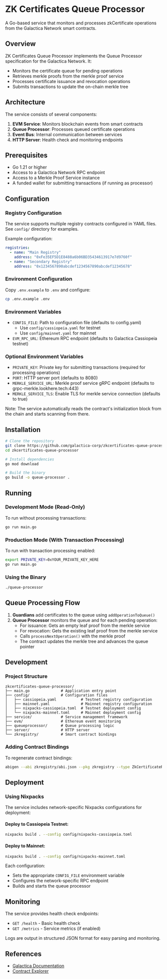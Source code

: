 # ZK Certificates Queue Processor

A Go-based service that monitors and processes zkCertificate operations from the Galactica Network smart contracts.

## Overview

ZK Certificates Queue Processor implements the Queue Processor specification for the Galactica Network. It:

- Monitors the certificate queue for pending operations
- Retrieves merkle proofs from the merkle proof service
- Processes certificate issuance and revocation operations
- Submits transactions to update the on-chain merkle tree

## Architecture

The service consists of several components:

1. **EVM Service**: Monitors blockchain events from smart contracts
2. **Queue Processor**: Processes queued certificate operations
3. **Event Bus**: Internal communication between services
4. **HTTP Server**: Health check and monitoring endpoints

## Prerequisites

- Go 1.21 or higher
- Access to a Galactica Network RPC endpoint
- Access to a Merkle Proof Service instance
- A funded wallet for submitting transactions (if running as processor)

## Configuration

### Registry Configuration

The service supports multiple registry contracts configured in YAML files. See `config/` directory for examples.

Example configuration:

```yaml
registries:
  - name: "Main Registry"
    address: "0xFe35EF5D1E8488a6b06BD35434613917e7d9760f"
  - name: "Secondary Registry" 
    address: "0x1234567890abcdef1234567890abcdef12345678"
```

### Environment Configuration

Copy `.env.example` to `.env` and configure:

```bash
cp .env.example .env
```

### Environment Variables

- `CONFIG_FILE`: Path to configuration file (defaults to config.yaml)
  - Use `config/cassiopeia.yaml` for testnet
  - Use `config/mainnet.yaml` for mainnet
- `EVM_RPC_URL`: Ethereum RPC endpoint (defaults to Galactica Cassiopeia testnet)

### Optional Environment Variables

- `PRIVATE_KEY`: Private key for submitting transactions (required for processing operations)
- `PORT`: HTTP server port (defaults to 8080)
- `MERKLE_SERVICE_URL`: Merkle proof service gRPC endpoint (defaults to grpc-merkle.lookhere.tech:443)
- `MERKLE_SERVICE_TLS`: Enable TLS for merkle service connection (defaults to true)

Note: The service automatically reads the contract's initialization block from the chain and starts scanning from there.

## Installation

```bash
# Clone the repository
git clone https://github.com/galactica-corp/zkcertificates-queue-processor.git
cd zkcertificates-queue-processor

# Install dependencies
go mod download

# Build the binary
go build -o queue-processor .
```

## Running

### Development Mode (Read-Only)

To run without processing transactions:

```bash
go run main.go
```

### Production Mode (With Transaction Processing)

To run with transaction processing enabled:

```bash
export PRIVATE_KEY=0xYOUR_PRIVATE_KEY_HERE
go run main.go
```

### Using the Binary

```bash
./queue-processor
```

## Queue Processing Flow

1. **Guardians** add certificates to the queue using `addOperationToQueue()`
2. **Queue Processor** monitors the queue and for each pending operation:
   - For issuance: Gets an empty leaf proof from the merkle service
   - For revocation: Gets the existing leaf proof from the merkle service
   - Calls `processNextOperation()` with the merkle proof
   - The contract updates the merkle tree and advances the queue pointer

## Development

### Project Structure

```
zkcertificates-queue-processor/
├── main.go              # Application entry point
├── config/              # Configuration files
│   ├── cassiopeia.yaml           # Testnet registry configuration
│   ├── mainnet.yaml              # Mainnet registry configuration
│   ├── nixpacks-cassiopeia.toml  # Testnet deployment config
│   └── nixpacks-mainnet.toml     # Mainnet deployment config
├── service/             # Service management framework
├── evm/                 # Ethereum event monitoring
├── queueprocessor/      # Queue processing logic
├── server/              # HTTP server
└── zkregistry/          # Smart contract bindings
```

### Adding Contract Bindings

To regenerate contract bindings:

```bash
abigen --abi zkregistry/abi.json --pkg zkregistry --type ZkCertificateRegistry --out zkregistry/zkcertificate_registry.go
```

## Deployment

### Using Nixpacks

The service includes network-specific Nixpacks configurations for deployment:

#### Deploy to Cassiopeia Testnet:
```bash
nixpacks build . --config config/nixpacks-cassiopeia.toml
```

#### Deploy to Mainnet:
```bash
nixpacks build . --config config/nixpacks-mainnet.toml
```

Each configuration:
- Sets the appropriate `CONFIG_FILE` environment variable
- Configures the network-specific RPC endpoint
- Builds and starts the queue processor

## Monitoring

The service provides health check endpoints:

- `GET /health` - Basic health check
- `GET /metrics` - Service metrics (if enabled)

Logs are output in structured JSON format for easy parsing and monitoring.

## References

- [Galactica Documentation](https://docs.galactica.com)
- [Contract Explorer](https://galactica-cassiopeia.explorer.alchemy.com)
